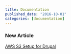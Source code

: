 ```yaml
---
title: Documentation
published_date: "2016-10-01"
categories: [documentation]
---
```

### New Article


[AWS S3 Setup for Drupal](/drupal-s3)
